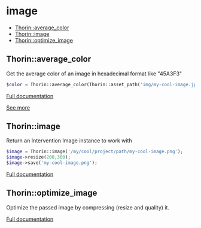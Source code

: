 # image

- [Thorin::average_color](#Thorin_average_color)
- [Thorin::image](#Thorin_image)
- [Thorin::optimize_image](#Thorin_optimize_image)
<a name="Thorin_average_color"></a>
## Thorin::average_color
Get the average color of an image in hexadecimal format like "45A3F3"
```php
$color = Thorin::average_color(Thorin::asset_path('img/my-cool-image.jpg'));
```

[Full documentation](/doc/src/functions/image/average_color.md)

[See more](https://github.com/ksubileau/color-thief-php)

<a name="Thorin_image"></a>
## Thorin::image
Return an Intervention Image instance to work with
```php
$image = Thorin::image('/my/cool/project/path/my-cool-image.png');
$image->resize(200,300);
$image->save('my-cool-image.png');
```

[Full documentation](/doc/src/functions/image/image.md)

<a name="Thorin_optimize_image"></a>
## Thorin::optimize_image
Optimize the passed image by compressing (resize and quality) it.

[Full documentation](/doc/src/functions/image/optimize_image.md)
